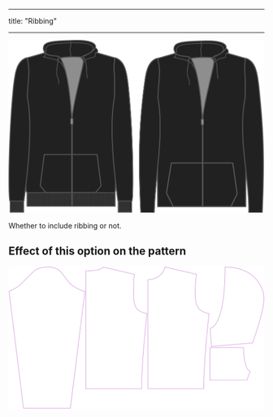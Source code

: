 - - -
title: "Ribbing"
- - -

![Ribbing](./ribbing.svg)

Whether to include ribbing or not.

## Effect of this option on the pattern

![This image shows the effect of this option by superimposing several variants that have a different value for this option](huey_ribbing_sample.svg "Effect of this option on the pattern")
